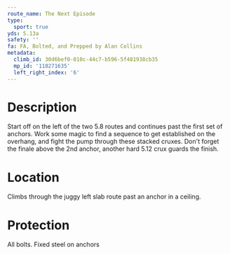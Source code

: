 ```yaml
---
route_name: The Next Episode
type:
  sport: true
yds: 5.13a
safety: ''
fa: FA, Bolted, and Prepped by Alan Collins
metadata:
  climb_id: 30d6bef0-010c-44c7-b596-5f481938cb35
  mp_id: '118271635'
  left_right_index: '6'
---
```

# Description
Start off on the left of the two 5.8 routes and continues past the first set of anchors. Work some magic to find a sequence to get established on the overhang, and fight the pump through these stacked cruxes. Don't forget the finale above the 2nd anchor, another hard 5.12 crux guards the finish.

# Location
Climbs through the juggy left slab route past an anchor in a ceiling.

# Protection
All bolts. Fixed steel on anchors
